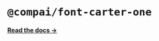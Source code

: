 # `@compai/font-carter-one`

[**Read the docs &rarr;**](https://components.ai/docs/typefaces/carter-one)
